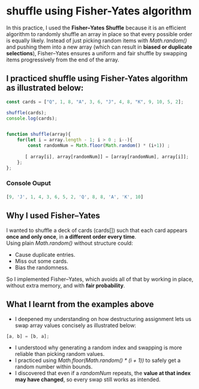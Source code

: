 # shuffle using Fisher-Yates algorithm
In this practice, I used the **Fisher–Yates Shuffle** because it is an efficient algorithm to randomly shuffle an array in place so that every possible order is equally likely.
Instead of just picking random items with *Math.random()* and pushing them into a new array (which can result in **biased or duplicate selections**), Fisher–Yates ensures a uniform and fair shuffle by swapping items progressively from the end of the array.

## I practiced shuffle using Fisher-Yates algorithm as illustrated below:
```javascript
const cards = ["Q", 1, 8, "A", 3, 6, "J", 4, 8, "K", 9, 10, 5, 2];

shuffle(cards);
console.log(cards);


function shuffle(array){
    for(let i = array.length - 1; i > 0 ; i--){
        const randomNum = Math.floor(Math.random() * (i+1)) ;
        
       [ array[i], array[randomNum]] = [array[randomNum], array[i]];
    };
};
```

### Console Ouput
####
```javascript
[9, 'J', 1, 4, 3, 6, 5, 2, 'Q', 8, 8, 'A', 'K', 10]
```
## Why I used Fisher–Yates
I wanted to shuffle a deck of cards (cards[]) such that each card appears **once and only once**, in **a different order every time**.  
Using plain *Math.random()* without structure could:  
- Cause duplicate entries.
- Miss out some cards.
- Bias the randomness.

So I implemented Fisher–Yates, which avoids all of that by working in place, without extra memory, and with **fair probability**.

## What I learnt from the examples above
- I deepened my understanding on how destructuring assignment lets us swap array values concisely as illustrated below:
```javascript
[a, b] = [b, a];
```
- I understood why generating a random index and swapping is more reliable than picking random values.
- I practiced using *Math.floor(Math.random() * (i + 1))* to safely get a random number within bounds.
- I discovered that even if a *randomNum* repeats, the **value at that index may have changed**, so every swap still works as intended.